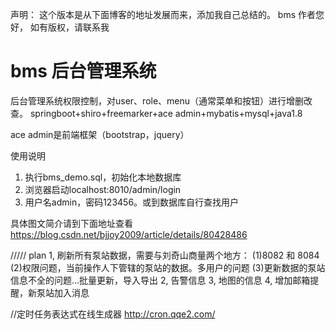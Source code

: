 声明： 这个版本是从下面博客的地址发展而来，添加我自己总结的。 bms 作者您好， 如有版权，请联系我

# bms 后台管理系统
后台管理系统权限控制，对user、role、menu（通常菜单和按钮）进行增删改查。
springboot+shiro+freemarker+ace admin+mybatis+mysql+java1.8

ace admin是前端框架（bootstrap，jquery）

使用说明
1. 执行bms_demo.sql，初始化本地数据库
2. 浏览器启动localhost:8010/admin/login
3. 用户名admin，密码123456。或到数据库自行查找用户

具体图文简介请到下面地址查看
https://blog.csdn.net/bjjoy2009/article/details/80428486


/////
plan
1, 刷新所有泵站数据，需要与刘奇山商量两个地方： 
	(1)8082 和 8084 
	(2)权限问题，当前操作人下管辖的泵站的数据。多用户的问题
	(3)更新数据的泵站信息不全的问题...批量更新，导入导出
2, 告警信息
3, 地图的信息
4, 增加邮箱提醒，新泵站加入消息


//定时任务表达式在线生成器
http://cron.qqe2.com/

